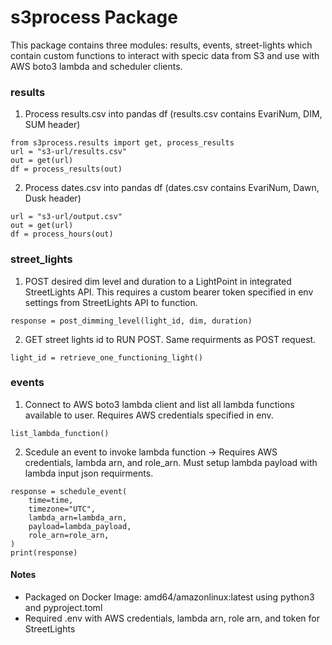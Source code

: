 # s3process Package
This package contains three modules: results, events, street-lights which contain
custom functions to interact with specic data from S3 and use with AWS boto3 lambda and
scheduler clients.

### results
1. Process results.csv into pandas df (results.csv contains EvariNum, DIM, SUM header)
```
from s3process.results import get, process_results
url = "s3-url/results.csv"
out = get(url)
df = process_results(out)
```
2. Process dates.csv into pandas df (dates.csv contains EvariNum, Dawn, Dusk header)
```
url = "s3-url/output.csv"
out = get(url)
df = process_hours(out)
```

### street_lights
1. POST desired dim level and duration to a LightPoint in integrated StreetLights API.
This requires a custom bearer token specified in env settings from StreetLights API to
function.
```
response = post_dimming_level(light_id, dim, duration)
```
2. GET street lights id to RUN POST. Same requirments as POST request.
```
light_id = retrieve_one_functioning_light()
```

### events
1. Connect to AWS boto3 lambda client and list all lambda functions available to user.
Requires AWS credentials specified in env.
```
list_lambda_function()
```
2. Scedule an event to invoke lambda function -> Requires AWS credentials, lambda arn,
and role_arn. Must setup lambda payload with lambda input json requirments.
```
response = schedule_event(
    time=time,
    timezone="UTC",
    lambda_arn=lambda_arn,
    payload=lambda_payload,
    role_arn=role_arn,
)
print(response)
```

#### Notes
- Packaged on Docker Image: amd64/amazonlinux:latest using python3 and pyproject.toml
- Required .env with AWS credentials, lambda arn, role arn, and token for StreetLights